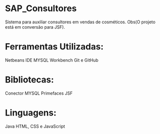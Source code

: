 # SAP_Consultores

  Sistema para auxiliar consultores em vendas de cosméticos. 
  Obs(O projeto está em conversão para JSF).

# Ferramentas Utilizadas:
Netbeans IDE
MYSQL Workbench
Git e GitHub

# Bibliotecas:
Conector MYSQL
Primefaces
JSF

# Linguagens:
Java
HTML, CSS e JavaScript
